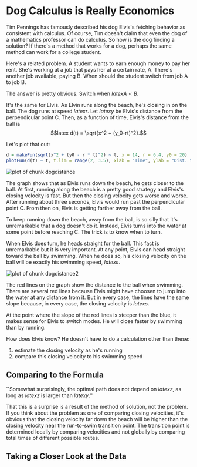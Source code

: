 Dog Calculus is Really Economics
========================================================



Tim Pennings has famously described his dog Elvis's fetching behavior
as consistent with calculus.  Of course, Tim doesn't claim that even the dog of a mathematics professor can do calculus.  So how is the dog finding a solution?  If there's a method that works for a dog, perhaps the same method can work for a college student.

Here's a related problem.  A student wants to earn enough money to pay her rent.  She's working at a job that pays her at a certain rate, A.  There's another job available, paying B.  When should the student switch from job A to job B.

The answer is pretty obvious.  Switch when $latex A < B$.

It's the same for Elvis.  As Elvin runs along the beach, he's closing in on the ball.  The dog runs at speed $latex r$.  Let $latex y$ be Elvis's distance from the perpendicular point C.  Then, as a function of time, Elvis's distance from the ball is 
$$latex d(t) = \sqrt{x^2 + (y_0-rt)^2}.$$

Let's plot that out:


```r
d = makeFun(sqrt(x^2 + (y0 - r * t)^2) ~ t, x = 14, r = 6.4, y0 = 20)
plotFun(d(t) ~ t, t.lim = range(2, 3.5), xlab = "Time", ylab = "Dist. to Ball")
```

![plot of chunk dogdistance](figure/dogdistance.png) 

The graph shows that as Elvis runs down the beach, he gets closer to the ball.  At first, running along the beach is a pretty good strategy and Elvis's closing velocity is fast.  But then the closing velocity gets worse and worse. After running about three seconds, Elvis would run past the perpendicular point C.  From then on, Elvis is getting farther away from the ball.  

To keep running down the beach, away from the ball, is so silly that it's unremarkable that a dog doesn't do it. Instead, Elvis turns into the water at some point before reaching C.  The trick is to know when to turn.

When Elvis does turn, he heads straight for the ball.  This fact is unremarkable but it is very important.  At any point, Elvis can head straight toward the ball by swimming.  When he does so, his closing velocity on the ball will be exactly his swimming speed, $latex s$.  

![plot of chunk dogdistance2](figure/dogdistance2.png) 


The red lines on the graph show the distance to the ball when swimming.  There are several red lines because Elvis might have choosen to jump into the water at any distance from it.  But in every case, the lines have the same slope because, in every case, the closing velocity is $latex s$.

At the point where the slope of the red lines is steeper than the blue, it makes sense for Elvis to switch modes.  He will close faster by swimming than by running.

How does Elvis know?  He doesn't have to do a calculation other than these: 
1. estimate the closing velocity as he's running
2. compare this closing velocity to his swimming speed

Comparing to the Formula
------------------------

``Somewhat surprisingly, the optimal path does not depend on $latex z$, as long as $latex z$ is larger than $latex y$.''

That this is a surprise is a result of the method of solution, not the problem.  If you think about the problem as one of comparing closing velocities, it's obvious that the closing velocity far down the beach will be higher than the closing velocity near the run-to-swim transition point.  The transition point is determined locally by comparing velocities and not globally by comparing total times of different possible routes.

Taking a Closer Look at the Data
--------------------------------


